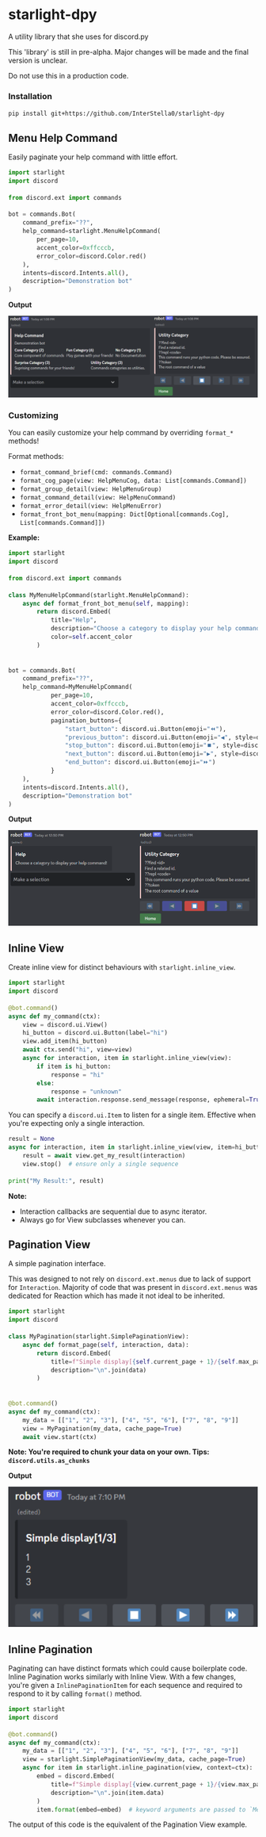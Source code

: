 # starlight-dpy
A utility library that she uses for discord.py

This 'library' is still in pre-alpha. Major changes will be made
and the final version is unclear.

Do not use this in a production code.

### Installation
```
pip install git+https://github.com/InterStella0/starlight-dpy
```

## Menu Help Command
Easily paginate your help command with little effort.
```python
import starlight
import discord

from discord.ext import commands

bot = commands.Bot(
    command_prefix="??",
    help_command=starlight.MenuHelpCommand(
        per_page=10,
        accent_color=0xffcccb,
        error_color=discord.Color.red()
    ),
    intents=discord.Intents.all(),
    description="Demonstration bot"
)
```
**Output**

![default.png](docs/images/default_menu_help.png)

### Customizing
You can easily customize your help command by overriding `format_*` methods!

Format methods: 
- `format_command_brief(cmd: commands.Command)`
- `format_cog_page(view: HelpMenuCog, data: List[commands.Command])`
- `format_group_detail(view: HelpMenuGroup)`
- `format_command_detail(view: HelpMenuCommand)`
- `format_error_detail(view: HelpMenuError)`
- `format_front_bot_menu(mapping: Dict[Optional[commands.Cog], List[commands.Command]])`

**Example:**
```python
import starlight
import discord

from discord.ext import commands

class MyMenuHelpCommand(starlight.MenuHelpCommand):
    async def format_front_bot_menu(self, mapping):
        return discord.Embed(
            title="Help",
            description="Choose a category to display your help command!",
            color=self.accent_color
        )


bot = commands.Bot(
    command_prefix="??",
    help_command=MyMenuHelpCommand(
            per_page=10,
            accent_color=0xffcccb,
            error_color=discord.Color.red(),
            pagination_buttons={
                "start_button": discord.ui.Button(emoji="⏪"),
                "previous_button": discord.ui.Button(emoji="◀️", style=discord.ButtonStyle.blurple),
                "stop_button": discord.ui.Button(emoji="⏹️", style=discord.ButtonStyle.red),
                "next_button": discord.ui.Button(emoji="▶️", style=discord.ButtonStyle.blurple),
                "end_button": discord.ui.Button(emoji="⏩")
            }
    ),
    intents=discord.Intents.all(),
    description="Demonstration bot"
)
```
**Output**

![output.png](docs/images/customize_menu_help.png)

## Inline View
Create inline view for distinct behaviours with `starlight.inline_view`.

```python
import starlight
import discord

@bot.command()
async def my_command(ctx):
    view = discord.ui.View()
    hi_button = discord.ui.Button(label="hi")
    view.add_item(hi_button)
    await ctx.send("hi", view=view)
    async for interaction, item in starlight.inline_view(view):
        if item is hi_button:
            response = "hi"
        else:
            response = "unknown"
        await interaction.response.send_message(response, ephemeral=True)
```
You can specify a `discord.ui.Item` to listen for a single item.
Effective when you're expecting only a single interaction.

```python
result = None
async for interaction, item in starlight.inline_view(view, item=hi_button):
    result = await view.get_my_result(interaction)
    view.stop()  # ensure only a single sequence

print("My Result:", result)
```
**Note:**
- Interaction callbacks are sequential due to async iterator.
- Always go for View subclasses whenever you can.


## Pagination View
A simple pagination interface.

This was designed to not rely on `discord.ext.menus` due to lack of support
for `Interaction`. Majority of code that was present in `discord.ext.menus`
was dedicated for Reaction which has made it not ideal to be inherited.

```python
import starlight
import discord

class MyPagination(starlight.SimplePaginationView):
    async def format_page(self, interaction, data):
        return discord.Embed(
            title=f"Simple display[{self.current_page + 1}/{self.max_pages}]",
            description="\n".join(data)
        )


@bot.command()
async def my_command(ctx):
    my_data = [["1", "2", "3"], ["4", "5", "6"], ["7", "8", "9"]]
    view = MyPagination(my_data, cache_page=True)
    await view.start(ctx)
```
**Note: You're required to chunk your data on your own. Tips: `discord.utils.as_chunks`**

**Output**

![output.png](docs/images/pagination_view.png)

## Inline Pagination
Paginating can have distinct formats which could cause boilerplate code. Inline Pagination works
similarly with Inline View. With a few changes, you're given a
`InlinePaginationItem` for each sequence and required to respond to it by
calling `format()` method.

```python
import starlight
import discord

@bot.command()
async def my_command(ctx):
    my_data = [["1", "2", "3"], ["4", "5", "6"], ["7", "8", "9"]]
    view = starlight.SimplePaginationView(my_data, cache_page=True)
    async for item in starlight.inline_pagination(view, context=ctx):
        embed = discord.Embed(
            title=f"Simple display[{view.current_page + 1}/{view.max_pages}]",
            description="\n".join(item.data)
        )
        item.format(embed=embed)  # keyword arguments are passed to `Message.edit`
```

The output of this code is the equivalent of the Pagination View example.

